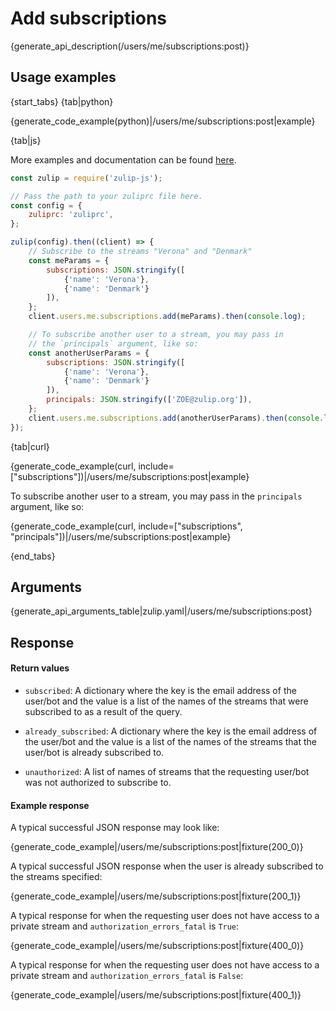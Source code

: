# Add subscriptions

{generate_api_description(/users/me/subscriptions:post)}

## Usage examples

{start_tabs}
{tab|python}

{generate_code_example(python)|/users/me/subscriptions:post|example}

{tab|js}

More examples and documentation can be found [here](https://github.com/zulip/zulip-js).

```js
const zulip = require('zulip-js');

// Pass the path to your zuliprc file here.
const config = {
    zuliprc: 'zuliprc',
};

zulip(config).then((client) => {
    // Subscribe to the streams "Verona" and "Denmark"
    const meParams = {
        subscriptions: JSON.stringify([
            {'name': 'Verona'},
            {'name': 'Denmark'}
        ]),
    };
    client.users.me.subscriptions.add(meParams).then(console.log);

    // To subscribe another user to a stream, you may pass in
    // the `principals` argument, like so:
    const anotherUserParams = {
        subscriptions: JSON.stringify([
            {'name': 'Verona'},
            {'name': 'Denmark'}
        ]),
        principals: JSON.stringify(['ZOE@zulip.org']),
    };
    client.users.me.subscriptions.add(anotherUserParams).then(console.log);
});
```

{tab|curl}

{generate_code_example(curl, include=["subscriptions"])|/users/me/subscriptions:post|example}

To subscribe another user to a stream, you may pass in
the `principals` argument, like so:

{generate_code_example(curl, include=["subscriptions", "principals"])|/users/me/subscriptions:post|example}

{end_tabs}

## Arguments

{generate_api_arguments_table|zulip.yaml|/users/me/subscriptions:post}

## Response

#### Return values

* `subscribed`: A dictionary where the key is the email address of
  the user/bot and the value is a list of the names of the streams
  that were subscribed to as a result of the query.

* `already_subscribed`: A dictionary where the key is the email address of
  the user/bot and the value is a list of the names of the streams
  that the user/bot is already subscribed to.

* `unauthorized`: A list of names of streams that the requesting user/bot
  was not authorized to subscribe to.

#### Example response

A typical successful JSON response may look like:

{generate_code_example|/users/me/subscriptions:post|fixture(200_0)}

A typical successful JSON response when the user is already subscribed to
the streams specified:

{generate_code_example|/users/me/subscriptions:post|fixture(200_1)}

A typical response for when the requesting user does not have access to
a private stream and `authorization_errors_fatal` is `True`:

{generate_code_example|/users/me/subscriptions:post|fixture(400_0)}


A typical response for when the requesting user does not have access to
a private stream and `authorization_errors_fatal` is `False`:

{generate_code_example|/users/me/subscriptions:post|fixture(400_1)}
